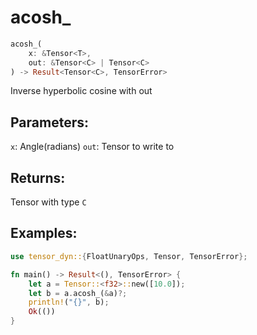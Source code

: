 # acosh_
```rust
acosh_(
    x: &Tensor<T>, 
    out: &Tensor<C> | Tensor<C>
) -> Result<Tensor<C>, TensorError>
```
Inverse hyperbolic cosine with out
## Parameters:
`x`: Angle(radians)
`out`: Tensor to write to
## Returns:
Tensor with type `C`
## Examples:
```rust
use tensor_dyn::{FloatUnaryOps, Tensor, TensorError};

fn main() -> Result<(), TensorError> {
    let a = Tensor::<f32>::new([10.0]);
    let b = a.acosh_(&a)?;
    println!("{}", b);
    Ok(())
}
```